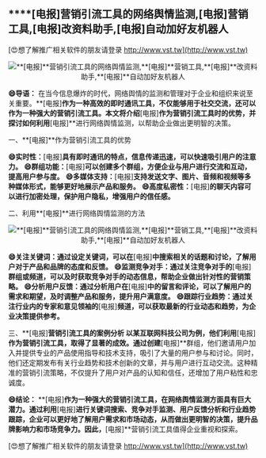 ## ****[电报]**营销引流工具的网络舆情监测,**[电报]**营销工具,**[电报]**改资料助手,**[电报]**自动加好友机器人**

[😍想了解推广相关软件的朋友请登录 http://www.vst.tw](http://www.vst.tw)

 <center><img src="https://vst.tw/MP4/tuiguang/png/6.png" alt="**[电报]**营销引流工具的网络舆情监测,**[电报]**营销工具,**[电报]**改资料助手,**[电报]**自动加好友机器人"></center>

**😄导语：**
在当今信息爆炸的时代，网络舆情的监测和管理对于企业和组织来说至关重要。**[电报]**作为一种高效的即时通讯工具，不仅能够用于社交交流，还可以作为一种强大的营销引流工具。本文将介绍**[电报]**作为营销引流工具时的优势，并探讨如何利用**[电报]**进行网络舆情监测，以帮助企业做出更明智的决策。

一、**[电报]**作为营销引流工具的优势

**😄实时性：**[电报]**具有即时通讯的特点，信息传递迅速，可以快速吸引用户的注意力。**
**😄群组功能：**[电报]**可以创建多个群组，方便企业与用户进行交流和互动，提高用户参与度。**
**😄多媒体支持：**[电报]**支持发送文字、图片、音频和视频等多种媒体形式，能够更好地展示产品和服务。**
**😄高度私密性：**[电报]**的聊天内容可以进行加密处理，保护用户隐私，增强用户的信任感。**

二、利用**[电报]**进行网络舆情监测的方法

 <center><img src="https://vst.tw/MP4/tuiguang/png/7.png" alt="**[电报]**营销引流工具的网络舆情监测,**[电报]**营销工具,**[电报]**改资料助手,**[电报]**自动加好友机器人"></center>

**😄关注关键词：通过设定关键词，可以在**[电报]**中搜索相关的话题和讨论，了解用户对于产品和品牌的态度和反馈。**
**😄监测竞争对手：通过关注竞争对手的**[电报]**群组或频道，可以及时获取竞争对手的动态信息，帮助企业做出针对性的营销策略。**
**😄分析用户反馈：通过分析用户在**[电报]**中的留言和评论，可以了解用户的需求和期望，及时调整产品和服务，提升用户满意度。**
**😄跟踪行业趋势：通过关注行业内的专家和意见领袖的**[电报]**频道，可以获取最新的行业动态和趋势，为企业决策提供参考。**

三、**[电报]**营销引流工具的案例分析
以某互联网科技公司为例，他们利用**[电报]**作为营销引流工具，取得了显著的成效。通过创建**[电报]**群组，他们邀请用户加入并提供专业的产品使用指导和技术支持，吸引了大量的用户参与和讨论。同时，他们还定期发布有关行业趋势和技术创新的文章，并与用户进行互动交流。这种精准的营销引流策略，不仅提升了用户对产品的认知和信任，还增加了用户粘性和忠诚度。

**😄结论：**
**[电报]**作为一种强大的营销引流工具，在网络舆情监测方面具有巨大潜力。通过利用**[电报]**进行关键词搜索、竞争对手监测、用户反馈分析和行业趋势跟踪，企业可以更好地了解用户需求和市场动态，从而做出更明智的决策，提升品牌影响力和市场竞争力。因此，**[电报]**营销引流工具值得企业重视和探索。

[😍想了解推广相关软件的朋友请登录 http://www.vst.tw](http://www.vst.tw)



